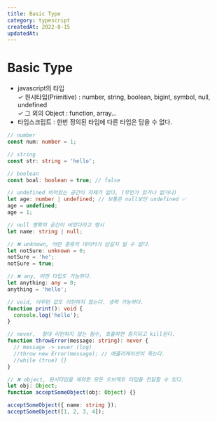 ```yaml
---
title: Basic Type
category: typescript
createdAt: 2022-8-15
updatedAt:
---
```


# Basic Type

- javascript의 타입  
  ✓ 원시타입(Primitive) : number, string, boolean, bigint, symbol, null, undefined  
  ✓ 그 외의 Object : function, array...
- 타입스크립트 : 한번 정의된 타입에 다른 타입은 담을 수 없다.

```typescript
// number
const num: number = 1;

// string
const str: string = 'hello';

// boolean
const boal: boolean = true; // false

// undefined 비어있는 공간이 자체가 없다, (무언가 있거나 없거나)
let age: number | undefined; // 보통은 null보단 undefined ✅
age = undefined;
age = 1;

// null 명확히 공간이 비었다라고 명시
let name: string | null;

// ❌ unknown, 어떤 종류의 데이터가 담길지 알 수 없다.
let notSure: unknown = 0;
notSure = 'he';
notSure = true;

// ❌ any, 어떤 타입도 가능하다.
let anything: any = 0;
anything = 'hello';

// void, 아무런 값도 리턴하지 않는다. 생략 가능하다.
function print(): void {
  console.log('hello');
}

// never,  절대 리턴하지 않는 함수, 호출하면 중지되고 kill된다.
function throwError(message: string): never {
  // message -> sever (log)
  //throw new Error(message); // 애플리케이션이 죽는다.
  //while (true) {}
}

// ❌ object, 원시타입을 제외한 모든 오브젝트 타입을 전달할 수 있다.
let obj: Object;
function acceptSomeObject(obj: Object) {}

acceptSomeObject({ name: string });
acceptSomeObject([1, 2, 3, 4]);
```
